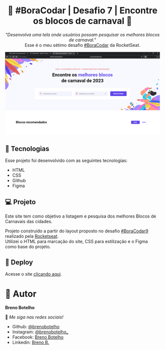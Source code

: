 <h1 align="center"> 👾 #BoraCodar | Desafio 7 | Encontre os blocos de carnaval 👾 </h1>

<p align="center">
    <i> "Desenvolva uma tela onde usuários possam pesquisar os melhores blocos de carnaval." </i> 
    <br> Esse é o meu sétimo desafio <a href="https://boracodar.dev/">#BoraCodar</a> da RocketSeat.
</p>

![..](./desafio7-boracodar.png)

## 🚀 Tecnologias

Esse projeto foi desenvolvido com as seguintes tecnologias:

- HTML
- CSS
- Github
- Figma

## 💻 Projeto

Este site tem como objetivo a listagem e pesquisa dos melhores Blocos de Carnavais das cidades. <br>

Projeto construído a partir do layout proposto no desafio [#BoraCodar9](https://boracodar.dev/) realizado pela [Rocketseat](https://rocketseat.com.br). <br>
Utilizei o HTML para marcação do site, CSS para estilização e o Figma como base do projeto.

## 📑 Deploy

Acesse o site [clicando aqui](https://brenobotelho.github.io/boracodar/desafio7/).

# 👤 Autor

**Breno Botelho**

👾 _Me siga nas redes sociais!_

- Github: [@brenobotelho](https://github.com/brenobotelho)
- Instagram: [@brenobotelho_](https://instagram.com/@brenobotelho_)
- Facebook: [Breno Botelho](https://facebook.com/BrenooBotelho)
- Linkedin: [Breno B.](https://br.linkedin.com/in/breno-botelho?trk=public_profile_browsemap)

